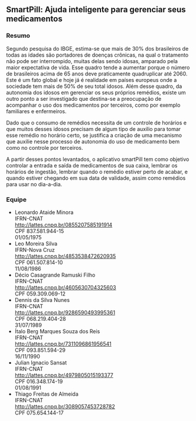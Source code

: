 ## SmartPill: Ajuda inteligente para gerenciar seus medicamentos

### Resumo
Segundo pesquisa do IBGE, estima-se que mais de 30% dos brasileiros de todas as idades são portadores de doenças crônicas, na qual o tratamento não pode ser interrompido, muitas delas sendo idosas, amparado pela maior expectativa de vida. Esse quadro tende a aumentar porque o número de brasileiros acima de 65 anos deve praticamente quadruplicar até 2060. Este é um fato global e hoje já é realidade em países europeus onde a sociedade tem mais de 50% de seu total idosos.
Além desse quadro, da autonomia dos idosos em gerenciar os seus próprios remédios, existe um outro ponto a ser investigado que destina-se a preocupação de acompanhar o uso dos medicamentos por terceiros, como por exemplo familiares e enfermeiros.

Dado que o consumo de remédios necessita de um controle de horários e que muitos desses idosos precisam de algum tipo de auxilio para tomar esse remédio no horário certo, se justifica a criação de uma mecanismo que auxilie nesse processo de autonomia do uso de medicamento bem como no controle por terceiros.

A partir desses pontos levantados, o aplicativo smartPill tem como objetivo controlar a entrada e saída de medicamentos de sua caixa, lembrar os horários de ingestão, lembrar quando o remédio estiver perto de acabar, e quando estiver chegando em sua data de validade, assim como remédios para usar no dia-a-dia.

### Equipe
- Leonardo Ataide Minora<br />
  IFRN-CNAT<br />
  http://lattes.cnpq.br/0855207585191914<br />
  CPF 837.581.944-15<br />
  01/05/1975
- Leo Moreira Silva<br />
  IFRN-Nova Cruz<br />
  http://lattes.cnpq.br/4853538472620935<br />
  CPF 061.507.814-10<br />
  11/08/1986
- Décio Casagrande Ramuski Filho<br />
  IFRN-CNAT<br />
  http://lattes.cnpq.br/4605630704325603<br />
  CPF 059.309.069-12
- Dennis da Silva Nunes<br />
  IFRN-CNAT<br />
  http://lattes.cnpq.br/9286590493995361<br />
  CPF 068.219.404-28<br />
  31/07/1989
- Ítalo Berg Marques Souza dos Reis<br />
  IFRN-CNAT<br />
  http://lattes.cnpq.br/7311096861956541<br />
  CPF 093.851.594-29<br />
  16/11/1990
- Julian Ignacio Sansat<br />
  IFRN-CNAT<br />
  http://lattes.cnpq.br/4979805015193377<br />
  CPF 016.348.174-19<br />
  01/08/1991
- Thiago Freitas de Almeida<br />
  IFRN-CNAT<br />
  http://lattes.cnpq.br/3089057453728782<br />
  CPF 075.654.144-17<br />

